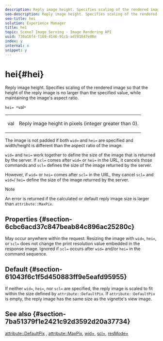```yaml
---
description: Reply image height. Specifies scaling of the rendered image so that the height of the reply image is no larger than the specified value, while maintaining the image's aspect ratio.
seo-description: Reply image height. Specifies scaling of the rendered image so that the height of the reply image is no larger than the specified value, while maintaining the image's aspect ratio.
seo-title: hei
solution: Experience Manager
title: hei
topic: Scene7 Image Serving - Image Rendering API
uuid: 730a16f4-f169-4146-91cb-ad781047e88e
index: y
internal: n
snippet: y
---
```


# hei{#hei}

Reply image height. Specifies scaling of the rendered image so that the height of the reply image is no larger than the specified value, while maintaining the image's aspect ratio.

 `hei= *`val`*`

<table id="simpletable_C3A31CA539DC4D9F8BE50290D1AFA5CA"> 
 <tr class="strow"> 
  <td class="stentry"> <p><span class="codeph"> <span class="varname"> val</span> </span> </p></td> 
  <td class="stentry"> <p>Reply image height in pixels (integer greater than 0). </p></td> 
 </tr> 
</table>

The image is not padded if both `wid=` and `hei=` are specified and width/height is different than the aspect ratio of the image.

`wid=` and `hei=` work together to define the size of the image that is returned by the server. If `scl=` comes after `wid=` or `hei=` in the URL, it cancels those commands and `scl=` defines the size of the image returned by the server.

However, if `wid=` or `hei=` comes after `scl=` in the URL, they cancel `scl=` and `wid=`/ `hei=` define the size of the image returned by the server.

>[!NOTE]
>
>An error is returned if the calculated or default reply image size is larger than `attribute::MaxPix`.

## Properties {#section-6cbc6acd37c847beab84c896ac25280c}

May occur anywhere within the request. Resizing the image with `wid=`, `hei=`, or `scl=` does not change the print resolution value embedded in the response image. Ignored if `scl=` occurs after `wid=` and/or `hei=` in the command sequence.

## Default {#section-61043f6c1f5d450883ff9e5eafd95955}

If neither `wid=`, `hei=`, nor `scl=` are specified, the reply image is scaled to fit within the size defined by `attribute::DefaultPix`. If `attribute::DefaultPix` is empty, the reply image has the same size as the vignette's view image.

## See also {#section-7ba51379f1e2421c92d3592d20a37734}

[attribute::DefaultPix](../../../../../ir_api/material_cat/image-rendering-api-ref/c-ir-material-catalog/c-ir-attributes-reference/r-ir-defaultpix.md#reference-102c98f9b5d24d2aaaeb756653fb0e6f) , [attribute::MaxPix](../../../../../ir_api/material_cat/image-rendering-api-ref/c-ir-material-catalog/c-ir-attributes-reference/r-ir-maxpix.md#reference-569f186bbc2840a6bd3cffa8ff3e7657), [wid=](../../../../../ir_api/http_protocol/image-rendering-api-ref/c-ir-http-protocol-ref/c-ir-http-protocol-command-reference/r-ir-wid.md#reference-b7e691b0624941168c94b2749ae233ec), [scl=](../../../../../ir_api/http_protocol/image-rendering-api-ref/c-ir-http-protocol-ref/c-ir-http-protocol-command-reference/r-ir-scl.md#reference-b14b51a6cbe34f0bba42880540592f29), [resMode=](../../../../../ir_api/http_protocol/image-rendering-api-ref/c-ir-http-protocol-ref/c-ir-http-protocol-command-reference/r-ir-http-resmode.md#reference-851a5b636f8948cfb11456c9b7dab0d3) 
